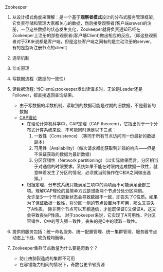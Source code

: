 Zookeeper  
1. 从设计模式角度来理解：是一个基于**观察者模式**设计的分布式服务管理框架，它负责存储和管理大家都关心的数据，然后接受观察者(客户端srever)的注册，一旦这些数据的状态发生变化，Zookeeper就将负责通知已经在Zookeeper上注册的那些观察者(客户端Client)做出相应的反应。（即这些观察者对于ZK来说都是客户端，但是这些客户端之间有的是主动注册的server，有的是监听注册节点的client）
1. 选举机制  
1. 监听原理  
1. 写数据流程（数据的一致性）  
1. 读数据流程: 当Client向zookeeper发出读请求时，无论是Leader还是Follower，都直接返回查询结果。
    - 由于写数据的半数机制，读取到的数据可能是过期的旧数据，不是最新的数据
    - [CAP理论](https://www.jianshu.com/p/5300f1f454e8)
      - 在理论计算机科学中，CAP定理（CAP theorem），它指出对于一个分布式计算系统来说，不可能同时满足以下三点：
        1. 一致性（Consistence) （等同于所有节点访问同一份最新的数据副本）
        1. 可用性（Availability）（每次请求都能获取到非错的响应——但是不保证获取的数据为最新数据）
        1. 分区容错性（Network partitioning）（以实际效果而言，分区相当于对通信的时限要求。系统如果不能在时限内达成数据一致性，就意味着发生了分区的情况，必须就当前操作在C和A之间做出选择。）
      - 根据定理，分布式系统只能满足三项中的两项而不可能满足全部三项。理解CAP理论的最简单方式是想象两个节点分处分区两侧。  
      允许至少一个节点更新状态会导致数据不一致，即丧失了C性质。如果为了保证数据一致性，将分区一侧的节点设置为不可用，那么又丧失了A性质。
      除非两个节点可以互相通信，才能既保证C又保证A，这又会导致丧失P性质。
      对于zookeeper来说，它实现了A可用性、P分区容错性、C中的写入强一致性，丧失的是C中的读取一致性。

1. 提供的服务包括：统一命名服务、统一配置管理、统一集群管理、服务器节点动态上下线、软负载均衡等。  
1. Zookeeper集群节点数量为什么要是奇数个？  
    - 防止由脑裂造成的集群不可用  
    - 在容错能力相同的情况下，奇数台更节省资源

